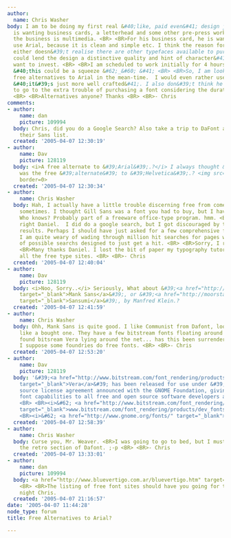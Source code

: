 ```yaml
---
author:
  name: Chris Washer
body: I am to be doing my first real &#40;like, paid even&#41; design job. My client
  is wanting business cards, a letterhead and some other pre-press work done. I believe
  the business is multimedia. <BR> <BR>For his business card, he is wanting me to
  use Arial, because it is clean and simple etc. I think the reason for this is he
  either doesn&#39;t realise there are other typefaces available to purchase, &#40;which
  could lend the design a distinctive quality and hint of character&#41; or does not
  want to invest. <BR> <BR>I am scheduled to work initially for 4 hours, by the way.
  &#40;this could be a squeeze &#62;_&#60; &#41; <BR> <BR>So, I am looking to some
  free alternatives to Arial in the mean-time.  I would even rather use Helvetica.
  &#40;it&#39;s just more well crafted&#41;. I also don&#39;t think he would want
  to go to the extra trouble of purchasing a font considering the duration of my employment.
  <BR> <BR>Alternatives anyone? Thanks <BR> <BR>- Chris
comments:
- author:
    name: dan
    picture: 109994
  body: Chris, did you do a Google Search? Also take a trip to DaFont and hunt through
    their Sans list.
  created: '2005-04-07 12:30:19'
- author:
    name: Dav
    picture: 128119
  body: <i>A free alternate to &#39;Arial&#39;.?</i> I always thought &#39;Arial&#39;
    was the free &#39;alternate&#39; to &#39;Helvetica&#39;.? <img src="http://www.typophile.com/forums/clipart/bigsmile.gif"
    border=0>
  created: '2005-04-07 12:30:34'
- author:
    name: Chris Washer
  body: Hah, I actually have a little trouble discerning free from comes-with-the-computer
    sometimes. I thought Gill Sans was a font you had to buy, but I have it somehow.
    Who knows? Probably part of a freeware office-type program. hmm. <BR> <BR>You&#39;re
    right Daniel.  I did do a google search, but I got discouraged by the number of
    results. Perhaps I should have just asked for a few comprehensive free font sites.
    I am quite weary of wading through million hit searches for pages with thousands
    of possible searchs designed to just get a hit. <BR> <BR>Sorry, I ramble. <BR>
    <BR>Many thanks Daniel. I lost the bit of paper my typography tutor gave me with
    all the free type sites. <BR> <BR>- Chris
  created: '2005-04-07 12:40:04'
- author:
    name: Dav
    picture: 128119
  body: <i>Noo, Sorry..</i> Seriously, What about &#39;<a href="http://moorstation.org/typoasis/designers/klein04/text/manksans.htm"
    target="_blank">Mank Sans</a>&#39;, or &#39;<a href="http://moorstation.org/typoasis/designers/klein04/text/sansumi.htm"
    target="_blank">Sansumi</a>&#39;, by Manfred Klein.?
  created: '2005-04-07 12:41:59'
- author:
    name: Chris Washer
  body: Ohh, Mank Sans is quite good. I like Communist from Dafont, looks quite...
    like a bought one. They have a few bitstream fonts floating around there. I also
    found bitsream Vera lying around the net... has this been surrendered to the masses?
    I suppose some foundries do free fonts. <BR> <BR>- Chris
  created: '2005-04-07 12:53:20'
- author:
    name: Dav
    picture: 128119
  body: '&#39;<a href="http://www.bitstream.com/font_rendering/products/dev_fonts/vera.html"
    target="_blank">Vera</a>&#39; has been released for use under &#39;<i>an open
    source license agreement announced with the GNOME Foundation, giving advanced
    font capabilities to all free and open source software developers and users</i>&#39;..
    <BR> <BR><i>&#62; <a href="http://www.bitstream.com/font_rendering/products/dev_fonts/vera.html"
    target="_blank">www.bitstream.com/font_rendering/products/dev_fonts/vera.html</a></i>
    <BR><i>&#62; <a href="http://www.gnome.org/fonts/" target="_blank">www.gnome.org/fonts/</a></i>'
  created: '2005-04-07 12:58:39'
- author:
    name: Chris Washer
  body: Curse you, Mr. Weaver. <BR>I was going to go to bed, but I must now wade through
    the retro section of Dafont. ;-p <BR> <BR>- Chris
  created: '2005-04-07 13:33:01'
- author:
    name: dan
    picture: 109994
  body: <a href="http://www.bluevertigo.com.ar/bluevertigo.htm" target="_blank">http://www.bluevertigo.com.ar/bluevertigo.htm</a>
    <BR> <BR>The listing of free font sites should have you going for the coffee all
    night Chris.
  created: '2005-04-07 21:16:57'
date: '2005-04-07 11:44:28'
node_type: forum
title: Free Alternatives to Arial?

---
```

